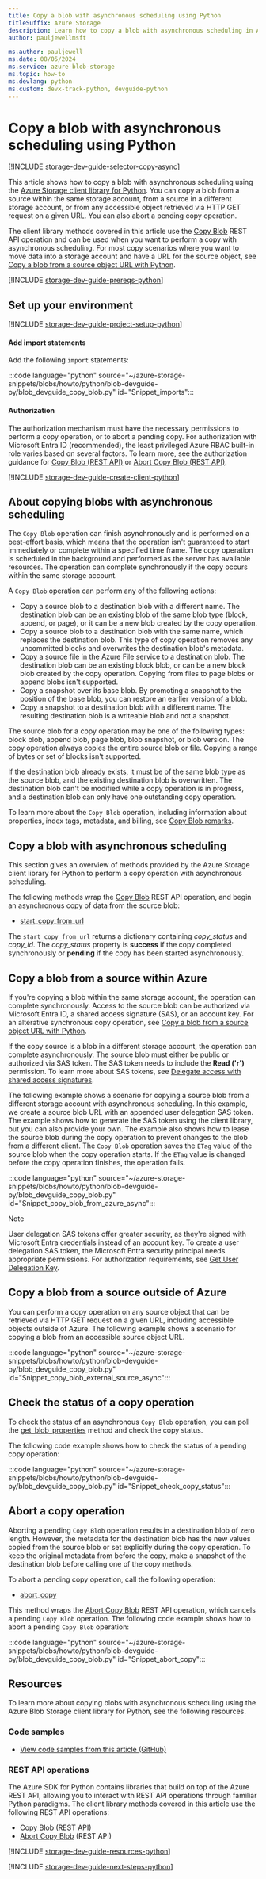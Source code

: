 ```yaml
---
title: Copy a blob with asynchronous scheduling using Python
titleSuffix: Azure Storage
description: Learn how to copy a blob with asynchronous scheduling in Azure Storage by using the Python client library.
author: pauljewellmsft

ms.author: pauljewell
ms.date: 08/05/2024
ms.service: azure-blob-storage
ms.topic: how-to
ms.devlang: python
ms.custom: devx-track-python, devguide-python
---
```


# Copy a blob with asynchronous scheduling using Python

[!INCLUDE [storage-dev-guide-selector-copy-async](../../../includes/storage-dev-guides/storage-dev-guide-selector-copy-async.md)]

This article shows how to copy a blob with asynchronous scheduling using the [Azure Storage client library for Python](/python/api/overview/azure/storage). You can copy a blob from a source within the same storage account, from a source in a different storage account, or from any accessible object retrieved via HTTP GET request on a given URL. You can also abort a pending copy operation.

The client library methods covered in this article use the [Copy Blob](/rest/api/storageservices/copy-blob) REST API operation and can be used when you want to perform a copy with asynchronous scheduling. For most copy scenarios where you want to move data into a storage account and have a URL for the source object, see [Copy a blob from a source object URL with Python](storage-blob-copy-url-python.md).

[!INCLUDE [storage-dev-guide-prereqs-python](../../../includes/storage-dev-guides/storage-dev-guide-prereqs-python.md)]

## Set up your environment

[!INCLUDE [storage-dev-guide-project-setup-python](../../../includes/storage-dev-guides/storage-dev-guide-project-setup-python.md)]

#### Add import statements

Add the following `import` statements:

:::code language="python" source="~/azure-storage-snippets/blobs/howto/python/blob-devguide-py/blob_devguide_copy_blob.py" id="Snippet_imports":::

#### Authorization

The authorization mechanism must have the necessary permissions to perform a copy operation, or to abort a pending copy. For authorization with Microsoft Entra ID (recommended), the least privileged Azure RBAC built-in role varies based on several factors. To learn more, see the authorization guidance for [Copy Blob (REST API)](/rest/api/storageservices/copy-blob#authorization) or [Abort Copy Blob (REST API)](/rest/api/storageservices/abort-copy-blob#authorization).

[!INCLUDE [storage-dev-guide-create-client-python](../../../includes/storage-dev-guides/storage-dev-guide-create-client-python.md)]

## About copying blobs with asynchronous scheduling

The `Copy Blob` operation can finish asynchronously and is performed on a best-effort basis, which means that the operation isn't guaranteed to start immediately or complete within a specified time frame. The copy operation is scheduled in the background and performed as the server has available resources.  The operation can complete synchronously if the copy occurs within the same storage account. 

A `Copy Blob` operation can perform any of the following actions:

- Copy a source blob to a destination blob with a different name. The destination blob can be an existing blob of the same blob type (block, append, or page), or it can be a new blob created by the copy operation.
- Copy a source blob to a destination blob with the same name, which replaces the destination blob. This type of copy operation removes any uncommitted blocks and overwrites the destination blob's metadata.
- Copy a source file in the Azure File service to a destination blob. The destination blob can be an existing block blob, or can be a new block blob created by the copy operation. Copying from files to page blobs or append blobs isn't supported.
- Copy a snapshot over its base blob. By promoting a snapshot to the position of the base blob, you can restore an earlier version of a blob.
- Copy a snapshot to a destination blob with a different name. The resulting destination blob is a writeable blob and not a snapshot.

The source blob for a copy operation may be one of the following types: block blob, append blob, page blob, blob snapshot, or blob version. The copy operation always copies the entire source blob or file. Copying a range of bytes or set of blocks isn't supported.

If the destination blob already exists, it must be of the same blob type as the source blob, and the existing destination blob is overwritten. The destination blob can't be modified while a copy operation is in progress, and a destination blob can only have one outstanding copy operation.

To learn more about the `Copy Blob` operation, including information about properties, index tags, metadata, and billing, see [Copy Blob remarks](/rest/api/storageservices/copy-blob#remarks).

## Copy a blob with asynchronous scheduling

This section gives an overview of methods provided by the Azure Storage client library for Python to perform a copy operation with asynchronous scheduling.

The following methods wrap the [Copy Blob](/rest/api/storageservices/copy-blob) REST API operation, and begin an asynchronous copy of data from the source blob:

- [start_copy_from_url](/python/api/azure-storage-blob/azure.storage.blob.blobclient#azure-storage-blob-blobclient-start-copy-from-url)

The `start_copy_from_url` returns a dictionary containing *copy_status* and *copy_id*. The *copy_status* property is **success** if the copy completed synchronously or **pending** if the copy has been started asynchronously.

## Copy a blob from a source within Azure

If you're copying a blob within the same storage account, the operation can complete synchronously. Access to the source blob can be authorized via Microsoft Entra ID, a shared access signature (SAS), or an account key. For an alterative synchronous copy operation, see [Copy a blob from a source object URL with Python](storage-blob-copy-url-python.md).

If the copy source is a blob in a different storage account, the operation can complete asynchronously. The source blob must either be public or authorized via SAS token. The SAS token needs to include the **Read ('r')** permission. To learn more about SAS tokens, see [Delegate access with shared access signatures](../common/storage-sas-overview.md).

The following example shows a scenario for copying a source blob from a different storage account with asynchronous scheduling. In this example, we create a source blob URL with an appended user delegation SAS token. The example shows how to generate the SAS token using the client library, but you can also provide your own. The example also shows how to lease the source blob during the copy operation to prevent changes to the blob from a different client. The `Copy Blob` operation saves the `ETag` value of the source blob when the copy operation starts. If the `ETag` value is changed before the copy operation finishes, the operation fails.

:::code language="python" source="~/azure-storage-snippets/blobs/howto/python/blob-devguide-py/blob_devguide_copy_blob.py" id="Snippet_copy_blob_from_azure_async":::

> [!NOTE]
> User delegation SAS tokens offer greater security, as they're signed with Microsoft Entra credentials instead of an account key. To create a user delegation SAS token, the Microsoft Entra security principal needs appropriate permissions. For authorization requirements, see [Get User Delegation Key](/rest/api/storageservices/get-user-delegation-key#authorization).

## Copy a blob from a source outside of Azure

You can perform a copy operation on any source object that can be retrieved via HTTP GET request on a given URL, including accessible objects outside of Azure. The following example shows a scenario for copying a blob from an accessible source object URL.

:::code language="python" source="~/azure-storage-snippets/blobs/howto/python/blob-devguide-py/blob_devguide_copy_blob.py" id="Snippet_copy_blob_external_source_async":::

## Check the status of a copy operation

To check the status of an asynchronous `Copy Blob` operation, you can poll the [get_blob_properties](/python/api/azure-storage-blob/azure.storage.blob.blobclient#azure-storage-blob-blobclient-get-blob-properties) method and check the copy status.

The following code example shows how to check the status of a pending copy operation:

:::code language="python" source="~/azure-storage-snippets/blobs/howto/python/blob-devguide-py/blob_devguide_copy_blob.py" id="Snippet_check_copy_status":::

## Abort a copy operation

Aborting a pending `Copy Blob` operation results in a destination blob of zero length. However, the metadata for the destination blob has the new values copied from the source blob or set explicitly during the copy operation. To keep the original metadata from before the copy, make a snapshot of the destination blob before calling one of the copy methods.

To abort a pending copy operation, call the following operation:

- [abort_copy](/python/api/azure-storage-blob/azure.storage.blob.blobclient#azure-storage-blob-blobclient-abort-copy)

This method wraps the [Abort Copy Blob](/rest/api/storageservices/abort-copy-blob) REST API operation, which cancels a pending `Copy Blob` operation. The following code example shows how to abort a pending `Copy Blob` operation:

:::code language="python" source="~/azure-storage-snippets/blobs/howto/python/blob-devguide-py/blob_devguide_copy_blob.py" id="Snippet_abort_copy":::

## Resources

To learn more about copying blobs with asynchronous scheduling using the Azure Blob Storage client library for Python, see the following resources.

### Code samples

- [View code samples from this article (GitHub)](https://github.com/Azure-Samples/AzureStorageSnippets/blob/master/blobs/howto/python/blob-devguide-py/blob_devguide_copy_blob.py)

### REST API operations

The Azure SDK for Python contains libraries that build on top of the Azure REST API, allowing you to interact with REST API operations through familiar Python paradigms. The client library methods covered in this article use the following REST API operations:

- [Copy Blob](/rest/api/storageservices/copy-blob) (REST API)
- [Abort Copy Blob](/rest/api/storageservices/abort-copy-blob) (REST API)

[!INCLUDE [storage-dev-guide-resources-python](../../../includes/storage-dev-guides/storage-dev-guide-resources-python.md)]

[!INCLUDE [storage-dev-guide-next-steps-python](../../../includes/storage-dev-guides/storage-dev-guide-next-steps-python.md)]
